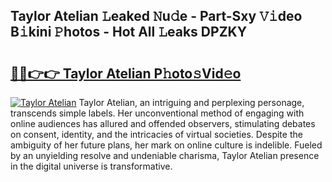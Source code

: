 ## Taylor Atelian 𝙻eaked 𝙽u𝚍e - Part-Sxy 𝚅𝚒deo B𝚒kini 𝙿hotos - Hot All 𝙻eaks DPZKY

# <h2><a href="http://ld6qh03.urlbe.top/?page=Taylor+Atelian">🔗🔗👉👉 Taylor Atelian P𝚑oto𝚜Vid𝚎o</a></h2>

[![Taylor Atelian](https://i.imgur.com/eBuTRDB.gif)](http://ld6qh03.urlbe.top/?page=Taylor+Atelian)
Taylor Atelian, an intriguing and perplexing personage, transcends simple labels. Her unconventional method of engaging with online audiences has allured and offended observers, stimulating debates on consent, identity, and the intricacies of virtual societies. Despite the ambiguity of her future plans, her mark on online culture is indelible. Fueled by an unyielding resolve and undeniable charisma, Taylor Atelian presence in the digital universe is transformative.
